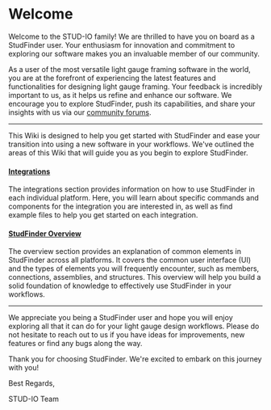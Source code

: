# Welcome

Welcome to the STUD-IO family! We are thrilled to have you on board as a StudFinder user. Your enthusiasm for innovation and commitment to exploring our software makes you an invaluable member of our community.

As a user of the most versatile light gauge framing software in the world, you are at the forefront of experiencing the latest features and functionalities for designing light gauge framing. Your feedback is incredibly important to us, as it helps us refine and enhance our software. We encourage you to explore StudFinder, push its capabilities, and share your insights with us via our [community forums](https://studio.discourse.group/).

--- 

This Wiki is designed to help you get started with StudFinder and ease your transition into using a new software in your workflows. We've outlined the areas of this Wiki that will guide you as you begin to explore StudFinder.

#### [Integrations](/README.md)

The integrations section provides information on how to use StudFinder in each individual platform. Here, you will learn about specific commands and components for the integration you are interested in, as well as find example files to help you get started on each integration.

#### [StudFinder Overview](/README.md)

The overview section provides an explanation of common elements in StudFinder across all platforms. It covers the common user interface (UI) and the types of elements you will frequently encounter, such as members, connections, assemblies, and structures. This overview will help you build a solid foundation of knowledge to effectively use StudFinder in your workflows.

--- 

We appreciate you being a StudFinder user and hope you will enjoy exploring all that it can do for your light gauge design workflows.  Please do not hesitate to reach out to us if you have ideas for improvements, new features or find any bugs along the way.  

Thank you for choosing StudFinder. We're excited to embark on this journey with you!

Best Regards,

STUD-IO Team